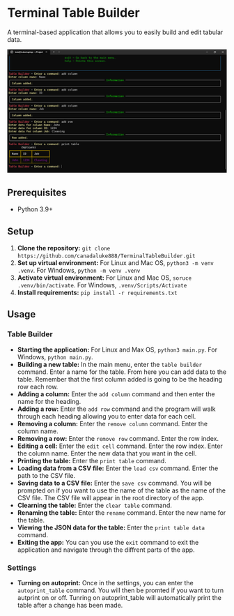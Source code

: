 # Terminal Table Builder

A terminal-based application that allows you to easily build and edit tabular data.

![App Screenshot](screenshots/Terminal%20Table%20Builder%20SS.png)

## Prerequisites
- Python 3.9+

## Setup
1. **Clone the repository:** `git clone https://github.com/canadaluke888/TerminalTableBuilder.git`
2. **Set up virtual environment:** For Linux and Mac OS, `python3 -m venv .venv`. For Windows, `python -m venv .venv`
3. **Activate virtual environment:** For Linux and Mac OS, `soruce .venv/bin/activate`. For Windows, `.venv/Scripts/Activate`
4. **Install requirements:** `pip install -r requirements.txt`

## Usage


### Table Builder
- **Starting the application:** For Linux and Max OS, `python3 main.py`. For Windows, `python main.py`.
- **Building a new table:** In the main menu, enter the `table builder` command. Enter a name for the table. From here you can add data to the table. Remember that the first column added is going to be the heading row each row.
- **Adding a column:** Enter the `add column` command and then enter the name for the heading.
- **Adding a row:** Enter the `add row` command and the program will walk through each heading allowing you to enter data for each cell.
- **Removing a column:** Enter the `remove column` command. Enter the column name.
- **Removing a row:** Enter the `remove row` command. Enter the row index.
- **Editing a cell:** Enter the `edit cell` command. Enter the row index. Enter the column name. Enter the new data that you want in the cell.
- **Printing the table:** Enter the `print table` command.
- **Loading data from a CSV file:** Enter the `load csv` command. Enter the path to the CSV file.
- **Saving data to a CSV file:** Enter the `save csv` command. You will be prompted on if you want to use the name of the table as the name of the CSV file. The CSV file will appear in the root directory of the app.
- **Clearning the table:** Enter the `clear table` command.
- **Renaming the table:** Enter the `rename` command. Enter the new name for the table.
- **Viewing the JSON data for the table:** Enter the `print table data` command.
- **Exiting the app:** You can you use the `exit` command to exit the application and navigate through the diffrent parts of the app.

### Settings
- **Turning on autoprint:** Once in the settings, you can enter the `autoprint_table` command. You will then be promted if you want to turn autprint on or off. Tunring on autoprint_table will automatically print the table after a change has been made.